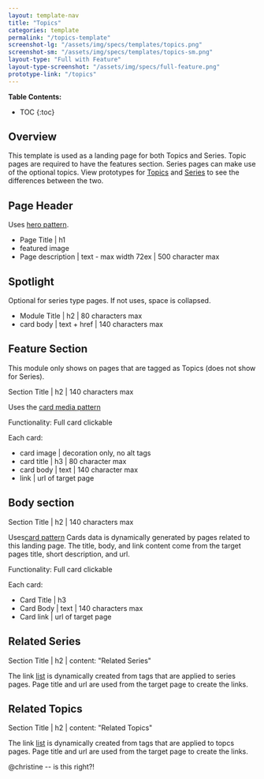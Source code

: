 ```yaml
---
layout: template-nav
title: "Topics"
categories: template
permalink: "/topics-template"
screenshot-lg: "/assets/img/specs/templates/topics.png"
screenshot-sm: "/assets/img/specs/templates/topics-sm.png"
layout-type: "Full with Feature"
layout-type-screenshot: "/assets/img/specs/full-feature.png"
prototype-link: "/topics"
---
```


__Table Contents:__
* TOC
{:toc}

## Overview
This template is used as a landing page for both Topics and Series. Topic pages are required to have the features section. Series pages can make use of the optional topics. View prototypes for [Topics](/topics) and [Series](/series) to see the differences between the two.

## Page Header
Uses [hero pattern]().
- Page Title | h1
- featured image
- Page description | text - max width 72ex | 500 character max 

## Spotlight
Optional for series type pages. If not uses, space is collapsed.
- Module Title | h2 | 80 characters max
- card body | text + href | 140 characters max


## Feature Section
This module only shows on pages that are tagged as Topics (does not show for Series).

Section Title | h2 | 140 characters max

Uses the [card media pattern](/card-media)

Functionality: Full card clickable

Each card:
- card image | decoration only, no alt tags
- card title | h3 | 80 character max
- card body | text | 140 character max
- link | url of target page

## Body section
Section Title | h2 | 140 characters max

Uses[card pattern](/card)
Cards data is dynamically generated by pages related to this landing page. The title, body, and link content come from the target pages title, short description, and url.

Functionality: Full card clickable

Each card:
- Card Title | h3
- Card Body | text | 140 characters max
- Card link | url of target page 

## Related Series
Section Title | h2 | content: "Related Series"

The link [list](/link) is dynamically created from tags that are applied to series pages. Page title and url are used from the target page to create the links.

## Related Topics
Section Title | h2 | content: "Related Topics"

The link [list](/link) is dynamically created from tags that are applied to topcs pages. Page title and url are used from the target page to create the links.

@christine -- is this right?!


